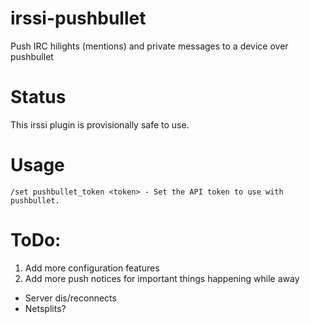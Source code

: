 # irssi-pushbullet
Push IRC hilights (mentions) and private messages to a device over pushbullet

# Status
This irssi plugin is provisionally safe to use.

# Usage
```
/set pushbullet_token <token> - Set the API token to use with pushbullet.
```

# ToDo:
1. Add more configuration features
2. Add more push notices for important things happening while away
  * Server dis/reconnects
  * Netsplits?
